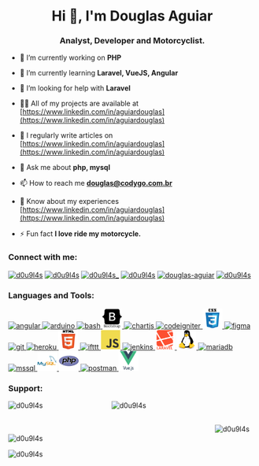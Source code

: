 <h1 align="center">Hi 👋, I'm Douglas Aguiar</h1>
<h3 align="center">Analyst, Developer and Motorcyclist.</h3>

- 🔭 I’m currently working on **PHP**

- 🌱 I’m currently learning **Laravel, VueJS, Angular**

- 🤝 I’m looking for help with **Laravel**

- 👨‍💻 All of my projects are available at [https://www.linkedin.com/in/aguiardouglas](https://www.linkedin.com/in/aguiardouglas)

- 📝 I regularly write articles on [https://www.linkedin.com/in/aguiardouglas](https://www.linkedin.com/in/aguiardouglas)

- 💬 Ask me about **php, mysql**

- 📫 How to reach me **douglas@codygo.com.br**

- 📄 Know about my experiences [https://www.linkedin.com/in/aguiardouglas](https://www.linkedin.com/in/aguiardouglas)

- ⚡ Fun fact **I love ride my motorcycle.**

<h3 align="left">Connect with me:</h3>
<p align="left">
<a href="https://codepen.io/d0u9l4s" target="blank"><img align="center" src="https://raw.githubusercontent.com/rahuldkjain/github-profile-readme-generator/master/src/images/icons/Social/codepen.svg" alt="d0u9l4s" height="30" width="40" /></a>
<a href="https://dev.to/d0u9l4s" target="blank"><img align="center" src="https://raw.githubusercontent.com/rahuldkjain/github-profile-readme-generator/master/src/images/icons/Social/devto.svg" alt="d0u9l4s" height="30" width="40" /></a>
<a href="https://twitter.com/d0u9l4s_" target="blank"><img align="center" src="https://raw.githubusercontent.com/rahuldkjain/github-profile-readme-generator/master/src/images/icons/Social/twitter.svg" alt="d0u9l4s_" height="30" width="40" /></a>
<a href="https://linkedin.com/in/d0u9l4s" target="blank"><img align="center" src="https://raw.githubusercontent.com/rahuldkjain/github-profile-readme-generator/master/src/images/icons/Social/linked-in-alt.svg" alt="d0u9l4s" height="30" width="40" /></a>
<a href="https://stackoverflow.com/users/douglas-aguiar" target="blank"><img align="center" src="https://raw.githubusercontent.com/rahuldkjain/github-profile-readme-generator/master/src/images/icons/Social/stack-overflow.svg" alt="douglas-aguiar" height="30" width="40" /></a>
<a href="https://www.leetcode.com/d0u9l4s" target="blank"><img align="center" src="https://raw.githubusercontent.com/rahuldkjain/github-profile-readme-generator/master/src/images/icons/Social/leet-code.svg" alt="d0u9l4s" height="30" width="40" /></a>
</p>

<h3 align="left">Languages and Tools:</h3>
<p align="left"> <a href="https://angular.io" target="_blank" rel="noreferrer"> <img src="https://angular.io/assets/images/logos/angular/angular.svg" alt="angular" width="40" height="40"/> </a> <a href="https://www.arduino.cc/" target="_blank" rel="noreferrer"> <img src="https://cdn.worldvectorlogo.com/logos/arduino-1.svg" alt="arduino" width="40" height="40"/> </a> <a href="https://www.gnu.org/software/bash/" target="_blank" rel="noreferrer"> <img src="https://www.vectorlogo.zone/logos/gnu_bash/gnu_bash-icon.svg" alt="bash" width="40" height="40"/> </a> <a href="https://getbootstrap.com" target="_blank" rel="noreferrer"> <img src="https://raw.githubusercontent.com/devicons/devicon/master/icons/bootstrap/bootstrap-plain-wordmark.svg" alt="bootstrap" width="40" height="40"/> </a> <a href="https://www.chartjs.org" target="_blank" rel="noreferrer"> <img src="https://www.chartjs.org/media/logo-title.svg" alt="chartjs" width="40" height="40"/> </a> <a href="https://codeigniter.com" target="_blank" rel="noreferrer"> <img src="https://cdn.worldvectorlogo.com/logos/codeigniter.svg" alt="codeigniter" width="40" height="40"/> </a> <a href="https://www.w3schools.com/css/" target="_blank" rel="noreferrer"> <img src="https://raw.githubusercontent.com/devicons/devicon/master/icons/css3/css3-original-wordmark.svg" alt="css3" width="40" height="40"/> </a> <a href="https://www.figma.com/" target="_blank" rel="noreferrer"> <img src="https://www.vectorlogo.zone/logos/figma/figma-icon.svg" alt="figma" width="40" height="40"/> </a> <a href="https://git-scm.com/" target="_blank" rel="noreferrer"> <img src="https://www.vectorlogo.zone/logos/git-scm/git-scm-icon.svg" alt="git" width="40" height="40"/> </a> <a href="https://heroku.com" target="_blank" rel="noreferrer"> <img src="https://www.vectorlogo.zone/logos/heroku/heroku-icon.svg" alt="heroku" width="40" height="40"/> </a> <a href="https://www.w3.org/html/" target="_blank" rel="noreferrer"> <img src="https://raw.githubusercontent.com/devicons/devicon/master/icons/html5/html5-original-wordmark.svg" alt="html5" width="40" height="40"/> </a> <a href="https://ifttt.com/" target="_blank" rel="noreferrer"> <img src="https://www.vectorlogo.zone/logos/ifttt/ifttt-ar21.svg" alt="ifttt" width="40" height="40"/> </a> <a href="https://developer.mozilla.org/en-US/docs/Web/JavaScript" target="_blank" rel="noreferrer"> <img src="https://raw.githubusercontent.com/devicons/devicon/master/icons/javascript/javascript-original.svg" alt="javascript" width="40" height="40"/> </a> <a href="https://www.jenkins.io" target="_blank" rel="noreferrer"> <img src="https://www.vectorlogo.zone/logos/jenkins/jenkins-icon.svg" alt="jenkins" width="40" height="40"/> </a> <a href="https://laravel.com/" target="_blank" rel="noreferrer"> <img src="https://raw.githubusercontent.com/devicons/devicon/master/icons/laravel/laravel-plain-wordmark.svg" alt="laravel" width="40" height="40"/> </a> <a href="https://www.linux.org/" target="_blank" rel="noreferrer"> <img src="https://raw.githubusercontent.com/devicons/devicon/master/icons/linux/linux-original.svg" alt="linux" width="40" height="40"/> </a> <a href="https://mariadb.org/" target="_blank" rel="noreferrer"> <img src="https://www.vectorlogo.zone/logos/mariadb/mariadb-icon.svg" alt="mariadb" width="40" height="40"/> </a> <a href="https://www.microsoft.com/en-us/sql-server" target="_blank" rel="noreferrer"> <img src="https://www.svgrepo.com/show/303229/microsoft-sql-server-logo.svg" alt="mssql" width="40" height="40"/> </a> <a href="https://www.mysql.com/" target="_blank" rel="noreferrer"> <img src="https://raw.githubusercontent.com/devicons/devicon/master/icons/mysql/mysql-original-wordmark.svg" alt="mysql" width="40" height="40"/> </a> <a href="https://www.php.net" target="_blank" rel="noreferrer"> <img src="https://raw.githubusercontent.com/devicons/devicon/master/icons/php/php-original.svg" alt="php" width="40" height="40"/> </a> <a href="https://postman.com" target="_blank" rel="noreferrer"> <img src="https://www.vectorlogo.zone/logos/getpostman/getpostman-icon.svg" alt="postman" width="40" height="40"/> </a> <a href="https://vuejs.org/" target="_blank" rel="noreferrer"> <img src="https://raw.githubusercontent.com/devicons/devicon/master/icons/vuejs/vuejs-original-wordmark.svg" alt="vuejs" width="40" height="40"/> </a> </p>

<h3 align="left">Support:</h3>
<p><a href="https://www.buymeacoffee.com/d0u9l4s"> <img align="left" src="https://cdn.buymeacoffee.com/buttons/v2/default-yellow.png" height="50" width="210" alt="d0u9l4s" /></a><a href="https://ko-fi.com/d0u9l4s"> <img align="left" src="https://cdn.ko-fi.com/cdn/kofi3.png?v=3" height="50" width="210" alt="d0u9l4s" /></a></p>
<p></p>
<br/><br/>

<p><img align="left" src="https://github-readme-stats.vercel.app/api/top-langs?username=d0u9l4s&show_icons=true&locale=en&layout=compact" alt="d0u9l4s" /></p>

<p>&nbsp;<img align="center" src="https://github-readme-stats.vercel.app/api?username=d0u9l4s&show_icons=true&locale=en" alt="d0u9l4s" /></p>

<p><img align="center" src="https://github-readme-streak-stats.herokuapp.com/?user=d0u9l4s&" alt="d0u9l4s" /></p>

